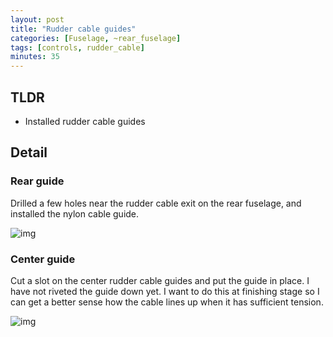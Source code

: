 ```yaml
---
layout: post
title: "Rudder cable guides"
categories: [Fuselage, ~rear_fuselage]
tags: [controls, rudder_cable]
minutes: 35
---
```


## TLDR

- Installed rudder cable guides

## Detail

### Rear guide

Drilled a few holes near the rudder cable exit on the rear fuselage, and installed the nylon cable guide.

![img](https://lh3.googleusercontent.com/pw/AP1GczP1vrc8SF7U7XhNhLJwFDqqgt71T1DdjKAy2hYl7z6AF5ZM_AuIEvMAgIRGhqPNXWFRDgP2trYQFE5tumky-FcuusA8DLt71kXPO0BW_aiH9jPAEWqGXj_4Cxmo-HOuuzBLfTjynpaS71oQtUXSIAC9cQ=w2274-h1712-s-no-gm?authuser=0)

### Center guide

Cut a slot on the center rudder cable guides and put the guide in place. I have not riveted the guide down yet. I want to do this at finishing stage so I can get a better sense how the cable lines up when it has sufficient tension.

![img](https://lh3.googleusercontent.com/pw/AP1GczPNceyFBLl_RWhnF1JEitaeTHahq6jdDintG0wOV2DpATnOMCpFaz9PSYs4SUdZCjwwm96YpkYfmE_Rywl6wimyukply5kIHAiKFFpttBTm51EYeOZ8pBqX1ka-ErIpSn-6j32mArIj6FRXs01add6ttw=w2274-h1712-s-no-gm?authuser=0)
